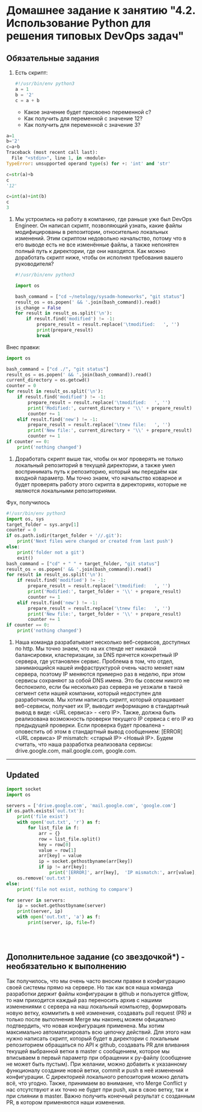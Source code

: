 # Домашнее задание к занятию "4.2. Использование Python для решения типовых DevOps задач"

## Обязательные задания

1. Есть скрипт:
	```python
    #!/usr/bin/env python3
	a = 1
	b = '2'
	c = a + b
	```
	* Какое значение будет присвоено переменной c?
	* Как получить для переменной c значение 12?
	* Как получить для переменной c значение 3?
```python
a=1
b='2'
c=a+b
Traceback (most recent call last):
  File "<stdin>", line 1, in <module>
TypeError: unsupported operand type(s) for +: 'int' and 'str'

c=str(a)+b
c
'12'

c=int(a)+int(b)
c
3
```
1. Мы устроились на работу в компанию, где раньше уже был DevOps Engineer. Он написал скрипт, позволяющий узнать, какие файлы модифицированы в репозитории, относительно локальных изменений. Этим скриптом недовольно начальство, потому что в его выводе есть не все изменённые файлы, а также непонятен полный путь к директории, где они находятся. Как можно доработать скрипт ниже, чтобы он исполнял требования вашего руководителя?

	```python
    #!/usr/bin/env python3

    import os

	bash_command = ["cd ~/netology/sysadm-homeworks", "git status"]
	result_os = os.popen(' && '.join(bash_command)).read()
    is_change = False
	for result in result_os.split('\n'):
        if result.find('modified') != -1:
            prepare_result = result.replace('\tmodified:   ', '')
            print(prepare_result)
            break

	```
Внес правки:
```python
import os

bash_command = ["cd ./", "git status"]
result_os = os.popen(' && '.join(bash_command)).read()
current_directory = os.getcwd()
counter = 0
for result in result_os.split('\n'):
    if result.find('modified') != -1:
        prepare_result = result.replace('\tmodified:   ', '')
        print('Modified:', current_directory + '\\' + prepare_result)
        counter += 1
    elif result.find('new') != -1:
        prepare_result = result.replace('\tnew file:   ', '')
        print('New file:', current_directory + '\\' + prepare_result)
        counter += 1
if counter == 0:
    print('nothing changed')
```
1. Доработать скрипт выше так, чтобы он мог проверять не только локальный репозиторий в текущей директории, а также умел воспринимать путь к репозиторию, который мы передаём как входной параметр. Мы точно знаем, что начальство коварное и будет проверять работу этого скрипта в директориях, которые не являются локальными репозиториями.

Фух, получилось 

```python
#!/usr/bin/env python3
import os, sys
target_folder = sys.argv[1]
counter = 0
if os.path.isdir(target_folder + '//.git'):
    print('Next files were changed or created from last push')
else:
    print('folder not a git')
    exit()
bash_command = ["cd" + " " + target_folder, "git status"]
result_os = os.popen(' && '.join(bash_command)).read()
for result in result_os.split('\n'):
    if result.find('modified') != -1:
        prepare_result = result.replace('\tmodified:   ', '')
        print('Modified:', target_folder + '\\' + prepare_result)
        counter += 1
    elif result.find('new') != -1:
        prepare_result = result.replace('\tnew file:   ', '')
        print('New file:', target_folder + '\\' + prepare_result)
        counter += 1
if counter == 0:
    print('nothing changed')
```


1. Наша команда разрабатывает несколько веб-сервисов, доступных по http. Мы точно знаем, что на их стенде нет никакой балансировки, кластеризации, за DNS прячется конкретный IP сервера, где установлен сервис. Проблема в том, что отдел, занимающийся нашей инфраструктурой очень часто меняет нам сервера, поэтому IP меняются примерно раз в неделю, при этом сервисы сохраняют за собой DNS имена. Это бы совсем никого не беспокоило, если бы несколько раз сервера не уезжали в такой сегмент сети нашей компании, который недоступен для разработчиков. Мы хотим написать скрипт, который опрашивает веб-сервисы, получает их IP, выводит информацию в стандартный вывод в виде: <URL сервиса> - <его IP>. Также, должна быть реализована возможность проверки текущего IP сервиса c его IP из предыдущей проверки. Если проверка будет провалена - оповестить об этом в стандартный вывод сообщением: [ERROR] <URL сервиса> IP mismatch: <старый IP> <Новый IP>. Будем считать, что наша разработка реализовала сервисы: drive.google.com, mail.google.com, google.com.
---
Updated
---
```python
import socket
import os

servers = ['drive.google.com', 'mail.google.com', 'google.com']
if os.path.exists('out.txt'):
    print('file exist')
    with open('out.txt', 'r') as f:
        for list_file in f:
            arr = {}
            row = list_file.split()
            key = row[0]
            value = row[1]
            arr[key] = value
            ip = socket.gethostbyname(arr[key])
            if ip != arr[key]:
                print('[ERROR]', arr[key],  'IP mismatch:', arr[value], '=>', ip)
    os.remove('out.txt')
else:
    print('file not exist, nothing to compare')

for server in servers:
    ip = socket.gethostbyname(server)
    print(server, ip)
    with open('out.txt', 'a') as f:
        print(server, ip, file=f)





```
## Дополнительное задание (со звездочкой*) - необязательно к выполнению

Так получилось, что мы очень часто вносим правки в конфигурацию своей системы прямо на сервере. Но так как вся наша команда разработки держит файлы конфигурации в github и пользуется gitflow, то нам приходится каждый раз переносить архив с нашими изменениями с сервера на наш локальный компьютер, формировать новую ветку, коммитить в неё изменения, создавать pull request (PR) и только после выполнения Merge мы наконец можем официально подтвердить, что новая конфигурация применена. Мы хотим максимально автоматизировать всю цепочку действий. Для этого нам нужно написать скрипт, который будет в директории с локальным репозиторием обращаться по API к github, создавать PR для вливания текущей выбранной ветки в master с сообщением, которое мы вписываем в первый параметр при обращении к py-файлу (сообщение не может быть пустым). При желании, можно добавить к указанному функционалу создание новой ветки, commit и push в неё изменений конфигурации. С директорией локального репозитория можно делать всё, что угодно. Также, принимаем во внимание, что Merge Conflict у нас отсутствуют и их точно не будет при push, как в свою ветку, так и при слиянии в master. Важно получить конечный результат с созданным PR, в котором применяются наши изменения. 


